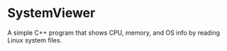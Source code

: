 # SystemViewer
A simple C++ program that shows CPU, memory, and OS info by reading Linux system files.
